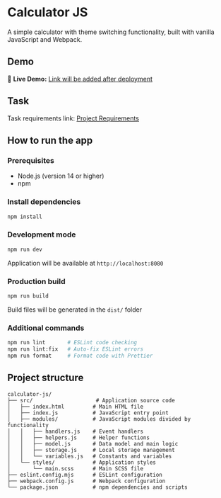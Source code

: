 # Calculator JS

A simple calculator with theme switching functionality, built with vanilla JavaScript and Webpack.

## Demo

🚀 **Live Demo:** [Link will be added after deployment](https://your-app-url.com)

## Task

Task requirements link:
[Project Requirements](https://docs.google.com/document/d/1zpXXeSae-BlcxPKgw3DhxZA92cspVailrPYoaXSYrW8/edit?tab=t.0#heading=h.5dt3hghpa22f)

## How to run the app

### Prerequisites

- Node.js (version 14 or higher)
- npm

### Install dependencies

```bash
npm install
```

### Development mode

```bash
npm run dev
```

Application will be available at `http://localhost:8080`

### Production build

```bash
npm run build
```

Build files will be generated in the `dist/` folder

### Additional commands

```bash
npm run lint       # ESLint code checking
npm run lint:fix   # Auto-fix ESLint errors
npm run format     # Format code with Prettier
```

## Project structure

```
calculator-js/
├── src/                    # Application source code
│   ├── index.html         # Main HTML file
│   ├── index.js           # JavaScript entry point
│   ├── modules/           # JavaScript modules divided by functionality
│   │   ├── handlers.js    # Event handlers
│   │   ├── helpers.js     # Helper functions
│   │   ├── model.js       # Data model and main logic
│   │   ├── storage.js     # Local storage management
│   │   └── variables.js   # Constants and variables
│   └── styles/            # Application styles
│       └── main.scss      # Main SCSS file
├── eslint.config.mjs      # ESLint configuration
├── webpack.config.js      # Webpack configuration
└── package.json           # npm dependencies and scripts
```
